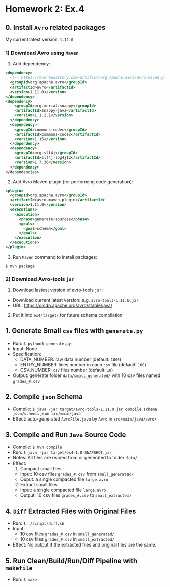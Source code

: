 # Homework 2: Ex.4

## 0. Install `Avro` related packages

My current latest version: `1.11.0`

### 1) Download Avro using `Maven`

1. Add dependency:

  ```xml
  <dependency>
    <!-- https://mvnrepository.com/artifact/org.apache.avro/avro-maven-plugin -->
    <groupId>org.apache.avro</groupId>
    <artifactId>avro</artifactId>
    <version>1.11.0</version>
  </dependency>
  <dependency>
      <groupId>org.xerial.snappy</groupId>
      <artifactId>snappy-java</artifactId>
      <version>1.1.2.1</version>
    </dependency>
    <dependency>
      <groupId>commons-codec</groupId>
      <artifactId>commons-codec</artifactId>
      <version>1.15</version>
    </dependency>
    <dependency>
      <groupId>org.slf4j</groupId>
      <artifactId>slf4j-log4j12</artifactId>
      <version>1.7.36</version>
    </dependency>
  </dependencies>
  ```

2. Add Avro Maven plugin (for performing code generation):

  ```xml
  <plugin>
    <groupId>org.apache.avro</groupId>
    <artifactId>avro-maven-plugin</artifactId>
    <version>1.11.0</version>
    <executions>
      <execution>
        <phase>generate-sources</phase>
        <goals>
          <goal>schema</goal>
        </goals>
      </execution>
    </executions>
  </plugin>
  ```

3. Run `Maven` command to install packages:

  ```bash
  $ mvn package
  ```

### 2) Download Avro-tools `jar`

1. Download lastest version of avro-tools `jar`:
- Download current latest version: e.g. `avro-tools-1.11.0.jar`
- URL: https://dlcdn.apache.org/avro/stable/java/

2. Put it into `ex4/target/` for future schema compilation

## 1. Generate Small `csv` files with `generate.py`

- Run: `$ python3 generate.py`
- Input: None
- Specification:
  - DATA_NUMBER: raw data number (default: `1000`)
  - ENTRY_NUMBER: lines number in each `csv` file (default: `100`)
  - CSV_NUMBER: `csv` files number (default: `10`)
- Output: generate folder `data/small_generated/` with 10 csv files named `grades_#.csv`

## 2. Compile `json` Schema

- Compile: `$ java -jar target/avro-tools-1.11.0.jar compile schema json/schema.json src/main/java`
- Effect: auto-generated `AvroFile.java` by `Avro` in `src/main/java/avro/`

## 3. Compile and Run `Java` Source Code

- Compile: `$ mvn compile`
- Run: `$ java -jar target/ex4-1.0-SNAPSHOT.jar`
- Notes: All files are readed from or generated to folder `data/`
- Effect:
  1. Compact small files:
    - Input: 10 csv files `grades_#.csv` from `small_generated/`
    - Ouput: a single compacted file `large.avro`
  2. Extract small files:
    - Input: a single compacted file `large.avro`
    - Output: 10 csv files `grades_#.csv` to `small_extracted/`

## 4. `Diff` Extracted Files with Original Files

- Run: `$ ./script/diff.sh`
- Input:
  - 10 csv files `grades_#.csv` in `small_generated/`
  - 10 csv files `grades_#.csv` in `small_extracted/`
- Effect: No output if the extracted files and original files are the same.

## 5. Run Clean/Build/Run/Diff Pipeline with `makefile`

- Run: `$ make`

